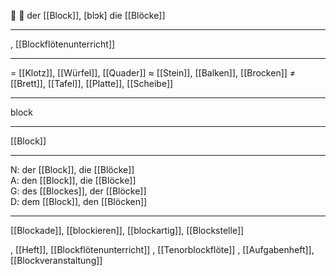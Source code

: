 🔵 👾 der [[Block]], [blɔk]
die [[Blöcke]]

---
, [[Blockflötenunterricht]]

---
= [[Klotz]], [[Würfel]], [[Quader]]
≈ [[Stein]], [[Balken]], [[Brocken]]
≠ [[Brett]], [[Tafel]], [[Platte]], [[Scheibe]]

---
block

---
[[Block]]

---
N: der [[Block]], die [[Blöcke]]  
A: den [[Block]], die [[Blöcke]]  
G: des [[Blockes]], der [[Blöcke]]  
D: dem [[Block]], den [[Blöcken]] 

---
[[Blockade]], [[blockieren]], [[blockartig]], [[Blockstelle]]

, [[Heft]], [[Blockflötenunterricht]]
, [[Tenorblockflöte]]
, [[Aufgabenheft]], [[Blockveranstaltung]]